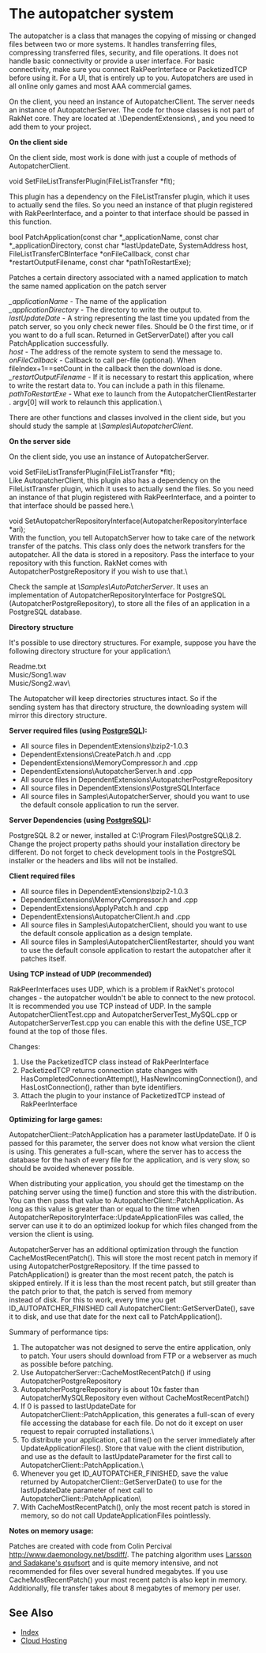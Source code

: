 # The autopatcher system

The autopatcher is a class that manages the copying of missing or
changed files between two or more systems. It handles transferring
files, compressing transferred files, security, and file operations. It
does not handle basic connectivity or provide a user interface. For
basic connectivity, make sure you connect RakPeerInterface or
PacketizedTCP before using it. For a UI, that is entirely up to you.
Autopatchers are used in all online only games and most AAA commercial
games.

On the client, you need an instance of AutopatcherClient. The server
needs an instance of AutopatcherServer. The code for those classes is
not part of RakNet core. They are located at .\\DependentExtensions\\ ,
and you need to add them to your project.

**On the client side**

On the client side, most work is done with just a couple of methods of
AutopatcherClient.

<span class="RakNetCode">void SetFileListTransferPlugin(FileListTransfer
\*flt);</span>

This plugin has a dependency on the FileListTransfer plugin, which it
uses to actually send the files. So you need an instance of that plugin
registered with RakPeerInterface, and a pointer to that interface should
be passed in this function.

<span class="RakNetCode">bool PatchApplication(const char
\*\_applicationName, const char \*\_applicationDirectory, const char
\*lastUpdateDate, SystemAddress host, FileListTransferCBInterface
\*onFileCallback, const char \*restartOutputFilename, const char
\*pathToRestartExe); </span>

Patches a certain directory associated with a named application to match
the same named application on the patch server

*\_applicationName* - The name of the application\
*\_applicationDirectory* - The directory to write the output to.\
*lastUpdateDate* - A string representing the last time you updated from
the patch server, so you only check newer files. Should be 0 the first
time, or if you want to do a full scan. Returned in GetServerDate()
after you call PatchApplication successfully.\
*host* - The address of the remote system to send the message to.\
*onFileCallback* - Callback to call per-file (optional). When
fileIndex+1==setCount in the callback then the download is done.\
*\_restartOutputFilename* - If it is necessary to restart this
application, where to write the restart data to. You can include a path
in this filename.\
*pathToRestartExe* - What exe to launch from the
AutopatcherClientRestarter . argv\[0\] will work to relaunch this
application.\

There are other functions and classes involved in the client side, but
you should study the sample at *\\Samples\\AutopatcherClient*.

**On the server side**

On the client side, you use an instance of AutopatcherServer.

<span class="RakNetCode"> void
SetFileListTransferPlugin(FileListTransfer \*flt);</span>\
Like AutopatcherClient, this plugin also has a dependency on the
FileListTransfer plugin, which it uses to actually send the files. So
you need an instance of that plugin registered with RakPeerInterface,
and a pointer to that interface should be passed here.\

<span class="RakNetCode">void
SetAutopatcherRepositoryInterface(AutopatcherRepositoryInterface
\*ari);</span>\
With the function, you tell AutopatchServer how to take care of the
network transfer of the patchs. This class only does the network
transfers for the autopatcher. All the data is stored in a repository.
Pass the interface to your repository with this function. RakNet comes
with AutopatcherPostgreRepository if you wish to use that.\

Check the sample at *\\Samples\\AutoPatcherServer*. It uses an
implementation of AutopatcherRepositoryInterface for PostgreSQL
(AutopatcherPostgreRepository), to store all the files of an application
in a PostgreSQL database.

**Directory structure**

It's possible to use directory structures. For example, suppose you have
the following directory structure for your application:\

Readme.txt\
Music/Song1.wav\
Music/Song2.wav\

The Autopatcher will keep directories structures intact. So if the       
sending system has that directory structure, the downloading system will
mirror this directory structure.

**Server required files (using
[PostgreSQL](http://www.postgresql.org/)):**

-   All source files in DependentExtensions\\bzip2-1.0.3
-   DependentExtensions\\CreatePatch.h and .cpp
-   DependentExtensions\\MemoryCompressor.h and .cpp
-   DependentExtensions\\AutopatcherServer.h and .cpp
-   All source files in
DependentExtensions\\AutopatcherPostgreRepository
-   All source files in DependentExtensions\\PostgreSQLInterface
-   All source files in Samples\\AutopatcherServer, should you want to
use the default console application to run the server.

**Server Dependencies (using
[PostgreSQL](http://www.postgresql.org/)):**

PostgreSQL 8.2 or newer, installed at C:\\Program
Files\\PostgreSQL\\8.2. Change the project property paths should your
installation directory be different. Do not forget to check development
tools in the PostgreSQL installer or the headers and libs will not be
installed.

**Client required files**

-   All source files in DependentExtensions\\bzip2-1.0.3
-   DependentExtensions\\MemoryCompressor.h and .cpp
-   DependentExtensions\\ApplyPatch.h and .cpp
-   DependentExtensions\\AutopatcherClient.h and .cpp
-   All source files in Samples\\AutopatcherClient, should you want to
use the default console application as a design template.
-   All source files in Samples\\AutopatcherClientRestarter, should you
want to use the default console application to restart the
autopatcher after it patches itself.

**Using TCP instead of UDP (recommended)**

RakPeerInterfaces uses UDP, which is a problem if RakNet's protocol
changes - the autopatcher wouldn't be able to connect to the new
protocol. It is recommended you use TCP instead of UDP. In the sample
AutopatcherClientTest.cpp and AutopatcherServerTest\_MySQL.cpp or
AutopatcherServerTest.cpp you can enable this with the define USE\_TCP
found at the top of those files.

Changes:

1.  Use the PacketizedTCP class instead of RakPeerInterface
2.  PacketizedTCP returns connection state changes with
HasCompletedConnectionAttempt(), HasNewIncomingConnection(), and
HasLostConnection(), rather than byte identifiers.
3.  Attach the plugin to your instance of PacketizedTCP instead of
RakPeerInterface

**Optimizing for large games:**

AutopatcherClient::PatchApplication has a parameter lastUpdateDate. If 0
is passed for this parameter, the server does not know what version the
client is using. This generates a full-scan, where the server has to
access the database for the hash of every file for the application, and
is very slow, so should be avoided whenever possible.

When distributing your application, you should get the timestamp on the
patching server using the time() function and store this with the
distribution. You can then pass that value to
AutopatcherClient::PatchApplication. As long as this value is greater
than or equal to the time when
AutopatcherRepositoryInterface::UpdateApplicationFiles was called, the
server can use it to do an optimized lookup for which files changed from
the version the client is using.

AutopatcherServer has an additional optimization through the function
CacheMostRecentPatch(). This will store the most recent patch in memory
if using AutopatcherPostgreRepository. If the time passed to
PatchApplication() is greater than the most recent patch, the patch is
skipped entirely. If it is less than the most recent patch, but still
greater than the patch prior to that, the patch is served from memory    
instead of disk. For this to work, every time you get
ID\_AUTOPATCHER\_FINISHED call AutopatcherClient::GetServerDate(), save
it to disk, and use that date for the next call to PatchApplication().   

Summary of performance tips:

1.  The autopatcher was not designed to serve the entire application,
only to patch. Your users should download from FTP or a webserver as
much as possible before patching.
2.  Use AutopatcherServer::CacheMostRecentPatch() if using
AutopatcherPostgreRepository
3.  AutopatcherPostgreRepository is about 10x faster than
AutopatcherMySQLRepository even without CacheMostRecentPatch()
4.  If 0 is passed to lastUpdateDate for
AutopatcherClient::PatchApplication, this generates a full-scan of
every file accessing the database for each file. Do not do it except
on user request to repair corrupted installations.\
5.  To distribute your application, call time() on the server
immediately after UpdateApplicationFiles(). Store that value with
the client distribution, and use as the default to
lastUpdateParameter for the first call to
AutopatcherClient::PatchApplication.\
6.  Whenever you get ID\_AUTOPATCHER\_FINISHED, save the value returned
by AutopatcherClient::GetServerDate() to use for the lastUpdateDate
parameter of next call to AutopatcherClient::PatchApplication\
7.  With CacheMostRecentPatch(), only the most recent patch is stored in
memory, so do not call UpdateApplicationFiles pointlessly.

**Notes on memory usage:**

Patches are created with code from Colin Percival
<http://www.daemonology.net/bsdiff/>. The patching algorithm uses [Larsson and Sadakane's qsufsort](http://www.cs.lth.se/Research/Algorithms/Papers/jesper5.ps)
and is quite memory intensive, and not recommended for files over
several hundred megabytes. If you use CacheMostRecentPatch() your most
recent patch is also kept in memory. Additionally, file transfer takes
about 8 megabytes of memory per user.                                    

## See Also

* [Index](index.html)
* [Cloud Hosting](cloudhosting.html)
